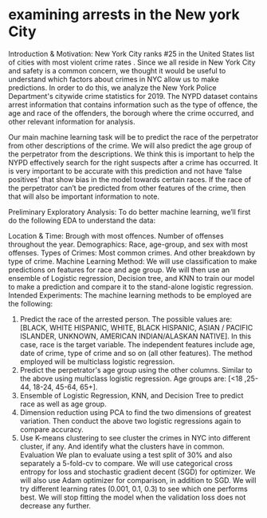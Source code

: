 
# examining arrests in the New york City 

Introduction & Motivation: New York City ranks #25 in the United States list of cities with most violent crime rates . Since we all reside in New York City and safety is a common concern, we thought it would be useful to understand which factors about crimes in NYC allow us to make predictions. In order to do this, we analyze the New York Police Department's citywide crime statistics for 2019. The NYPD dataset contains arrest information that contains information such as the type of offence, the age and race of the offenders, the borough where the crime occurred, and other relevant information for analysis. 

Our main machine learning task will be to predict the race of the perpetrator from other descriptions of the crime. We will also predict the age group of the perpetrator from the descriptions. We think this is important to help the NYPD effectively search for the right suspects after a crime has occurred. It is very important to be accurate with this prediction and not have ‘false positives’ that show bias in the model towards certain races. If the race of the perpetrator can’t be predicted from other features of the crime, then that will also be important information to note.  

Preliminary Exploratory Analysis: To do better machine learning, we’ll first do the following EDA to understand the data:

Location & Time: Brough with most offences. Number of offenses throughout the year.
Demographics: Race, age-group, and sex with most offenses.
Types of Crimes: Most common crimes. And other breakdown by type of crime.
Machine Learning Method: We will use classification to make predictions on features for race and age group. We will then use an ensemble of Logistic regression, Decision tree, and KNN to train our model to make a prediction and compare it to the stand-alone logistic regression. 
Intended Experiments: The machine learning methods to be employed are the following:
1.	Predict the race of the arrested person. The possible values are: [BLACK, WHITE HISPANIC, WHITE, BLACK HISPANIC, ASIAN / PACIFIC ISLANDER, UNKNOWN, AMERICAN INDIAN/ALASKAN NATIVE]. In this case, race is the target variable. The independent features include age, date of crime, type of crime and so on (all other features). The method employed will be multiclass logistic regression.
2.	Predict the perpetrator's age group using the other columns. Similar to the above using multiclass logistic regression. Age groups are: [<18 ,25-44, 18-24, 45-64, 65+].
3.	Ensemble of Logistic Regression, KNN, and Decision Tree to predict race as well as age group.
4.	Dimension reduction using PCA to find the two dimensions of greatest variation. Then conduct the above two logistic regressions again to compare accuracy.
5.	Use K-means clustering to see cluster the crimes in NYC into different cluster, if any. And identify what the clusters have in common.
Evaluation
We plan to evaluate using a test split of 30% and also separately a 5-fold-cv to compare. We will use categorical cross entropy for loss and stochastic gradient decent (SGD) for optimizer. We will also use Adam optimizer for comparison, in addition to SGD. We will try different learning rates (0.001, 0.1, 0.3) to see which one performs best. We will stop fitting the model when the validation loss does not decrease any further.



